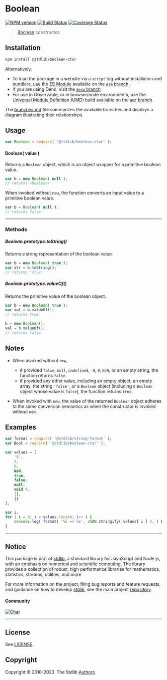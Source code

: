 <!--

@license Apache-2.0

Copyright (c) 2022 The Stdlib Authors.

Licensed under the Apache License, Version 2.0 (the "License");
you may not use this file except in compliance with the License.
You may obtain a copy of the License at

   http://www.apache.org/licenses/LICENSE-2.0

Unless required by applicable law or agreed to in writing, software
distributed under the License is distributed on an "AS IS" BASIS,
WITHOUT WARRANTIES OR CONDITIONS OF ANY KIND, either express or implied.
See the License for the specific language governing permissions and
limitations under the License.

-->

# Boolean

[![NPM version][npm-image]][npm-url] [![Build Status][test-image]][test-url] [![Coverage Status][coverage-image]][coverage-url] <!-- [![dependencies][dependencies-image]][dependencies-url] -->

> [Boolean][mdn-boolean] constructor.

<!-- Section to include introductory text. Make sure to keep an empty line after the intro `section` element and another before the `/section` close. -->

<section class="intro">

</section>

<!-- /.intro -->

<!-- Package usage documentation. -->

<section class="installation">

## Installation

```bash
npm install @stdlib/boolean-ctor
```

Alternatively,

-   To load the package in a website via a `script` tag without installation and bundlers, use the [ES Module][es-module] available on the [`esm` branch][esm-url].
-   If you are using Deno, visit the [`deno` branch][deno-url].
-   For use in Observable, or in browser/node environments, use the [Universal Module Definition (UMD)][umd] build available on the [`umd` branch][umd-url].

The [branches.md][branches-url] file summarizes the available branches and displays a diagram illustrating their relationships.

</section>

<section class="usage">

## Usage

```javascript
var Boolean = require( '@stdlib/boolean-ctor' );
```

#### Boolean( value )

Returns a `Boolean` object, which is an object wrapper for a primitive boolean value.

<!-- eslint-disable no-new-wrappers -->

```javascript
var b = new Boolean( null );
// returns <Boolean>
```

When invoked without `new`, the function converts an input value to a primitive boolean value.

```javascript
var b = Boolean( null );
// returns false
```

* * *

### Methods

<a name="method-to-string"></a>

##### Boolean.prototype.toString()

Returns a string representation of the boolean value.

```javascript
var b = new Boolean( true );
var str = b.toString();
// returns 'true'
```

##### Boolean.prototype.valueOf()

Returns the primitive value of the boolean object.

```javascript
var b = new Boolean( true );
var val = b.valueOf();
// returns true

b = new Boolean();
val = b.valueOf();
// returns false
```

</section>

<!-- /.usage -->

<!-- Package usage notes. Make sure to keep an empty line after the `section` element and another before the `/section` close. -->

<section class="notes">

## Notes

-   When invoked without `new`,

    -   if provided `false`, `null`, `undefined`, `-0`, `0`, `NaN`, or an empty string, the function returns `false`.
    -   if provided any other value, including an empty object, an empty array, the string `'false'`, or a `Boolean` object (including a `Boolean` object whose value is `false`), the function returns `true`.

-   When invoked with `new`, the value of the returned `Boolean` object adheres to the same conversion semantics as when the constructor is invoked without `new`.

</section>

<!-- /.notes -->

<!-- Package usage examples. -->

<section class="examples">

## Examples

<!-- eslint no-undef: "error" -->

<!-- eslint-disable new-cap -->

```javascript
var format = require( '@stdlib/string-format' );
var Bool = require( '@stdlib/boolean-ctor' );

var values = [
    '5',
    5,
    0,
    NaN,
    true,
    false,
    null,
    void 0,
    [],
    {}
];

var i;
for ( i = 0; i < values.length; i++ ) {
    console.log( format( '%s => %s', JSON.stringify( values[ i ] ), ( Bool( values[ i ] ) ) ? 'true' : 'false' ) );
}
```

</section>

<!-- /.examples -->

<!-- Section to include cited references. If references are included, add a horizontal rule *before* the section. Make sure to keep an empty line after the `section` element and another before the `/section` close. -->

<section class="references">

</section>

<!-- /.references -->

<!-- Section for related `stdlib` packages. Do not manually edit this section, as it is automatically populated. -->

<section class="related">

</section>

<!-- /.related -->

<!-- Section for all links. Make sure to keep an empty line after the `section` element and another before the `/section` close. -->


<section class="main-repo" >

* * *

## Notice

This package is part of [stdlib][stdlib], a standard library for JavaScript and Node.js, with an emphasis on numerical and scientific computing. The library provides a collection of robust, high performance libraries for mathematics, statistics, streams, utilities, and more.

For more information on the project, filing bug reports and feature requests, and guidance on how to develop [stdlib][stdlib], see the main project [repository][stdlib].

#### Community

[![Chat][chat-image]][chat-url]

---

## License

See [LICENSE][stdlib-license].


## Copyright

Copyright &copy; 2016-2023. The Stdlib [Authors][stdlib-authors].

</section>

<!-- /.stdlib -->

<!-- Section for all links. Make sure to keep an empty line after the `section` element and another before the `/section` close. -->

<section class="links">

[npm-image]: http://img.shields.io/npm/v/@stdlib/boolean-ctor.svg
[npm-url]: https://npmjs.org/package/@stdlib/boolean-ctor

[test-image]: https://github.com/stdlib-js/boolean-ctor/actions/workflows/test.yml/badge.svg?branch=main
[test-url]: https://github.com/stdlib-js/boolean-ctor/actions/workflows/test.yml?query=branch:main

[coverage-image]: https://img.shields.io/codecov/c/github/stdlib-js/boolean-ctor/main.svg
[coverage-url]: https://codecov.io/github/stdlib-js/boolean-ctor?branch=main

<!--

[dependencies-image]: https://img.shields.io/david/stdlib-js/boolean-ctor.svg
[dependencies-url]: https://david-dm.org/stdlib-js/boolean-ctor/main

-->

[chat-image]: https://img.shields.io/gitter/room/stdlib-js/stdlib.svg
[chat-url]: https://app.gitter.im/#/room/#stdlib-js_stdlib:gitter.im

[stdlib]: https://github.com/stdlib-js/stdlib

[stdlib-authors]: https://github.com/stdlib-js/stdlib/graphs/contributors

[umd]: https://github.com/umdjs/umd
[es-module]: https://developer.mozilla.org/en-US/docs/Web/JavaScript/Guide/Modules

[deno-url]: https://github.com/stdlib-js/boolean-ctor/tree/deno
[umd-url]: https://github.com/stdlib-js/boolean-ctor/tree/umd
[esm-url]: https://github.com/stdlib-js/boolean-ctor/tree/esm
[branches-url]: https://github.com/stdlib-js/boolean-ctor/blob/main/branches.md

[stdlib-license]: https://raw.githubusercontent.com/stdlib-js/boolean-ctor/main/LICENSE

[mdn-boolean]: https://developer.mozilla.org/en-US/docs/Web/JavaScript/Reference/Global_Objects/Boolean

</section>

<!-- /.links -->

